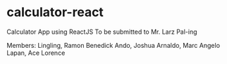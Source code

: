 # calculator-react

Calculator App using ReactJS
To be submitted to Mr. Larz Pal-ing

Members:
Lingling, Ramon Benedick
Ando, Joshua
Arnaldo, Marc Angelo
Lapan, Ace Lorence

